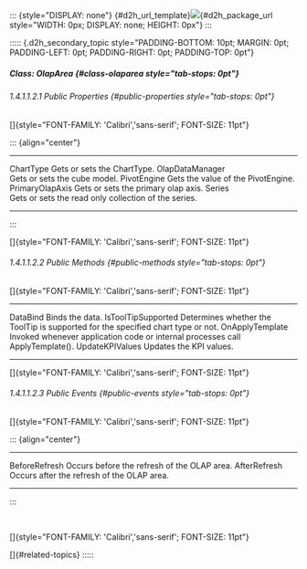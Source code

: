 ::: {style="DISPLAY: none"}
[](ms-xhelp:///?Id=d2h_url_template){#d2h_url_template}![](!package_url!){#d2h_package_url style="WIDTH: 0px; DISPLAY: none; HEIGHT: 0px"}
:::

::::: {.d2h_secondary_topic style="PADDING-BOTTOM: 10pt; MARGIN: 0pt; PADDING-LEFT: 0pt; PADDING-RIGHT: 0pt; PADDING-TOP: 0pt"}
##### Class: OlapArea {#class-olaparea style="tab-stops: 0pt"}

###### 1.4.1.1.2.1 Public Properties {#public-properties style="tab-stops: 0pt"}

[]{style="FONT-FAMILY: 'Calibri','sans-serif'; FONT-SIZE: 11pt"} 

::: {align="center"}
  ----------------- ------------------------------------------------------
  ChartType         Gets or sets the ChartType.
  OlapDataManager   Gets or sets the cube model.
  PivotEngine       Gets the value of the PivotEngine.
  PrimaryOlapAxis   Gets or sets the primary olap axis.
  Series            Gets or sets the read only collection of the series.
  ----------------- ------------------------------------------------------
:::

[]{style="FONT-FAMILY: 'Calibri','sans-serif'; FONT-SIZE: 11pt"} 

###### 1.4.1.1.2.2 Public Methods {#public-methods style="tab-stops: 0pt"}

[]{style="FONT-FAMILY: 'Calibri','sans-serif'; FONT-SIZE: 11pt"} 

  -------------------- ----------------------------------------------------------------------------------
  DataBind             Binds the data.
  IsToolTipSupported   Determines whether the ToolTip is supported for the specified chart type or not.
  OnApplyTemplate      Invoked whenever application code or internal processes call ApplyTemplate().
  UpdateKPIValues      Updates the KPI values.
  -------------------- ----------------------------------------------------------------------------------

[]{style="FONT-FAMILY: 'Calibri','sans-serif'; FONT-SIZE: 11pt"} 

###### 1.4.1.1.2.3 Public Events {#public-events style="tab-stops: 0pt"}

[]{style="FONT-FAMILY: 'Calibri','sans-serif'; FONT-SIZE: 11pt"} 

::: {align="center"}
  --------------- ---------------------------------------------
  BeforeRefresh   Occurs before the refresh of the OLAP area.
  AfterRefresh    Occurs after the refresh of the OLAP area.
  --------------- ---------------------------------------------
:::

 

[]{style="FONT-FAMILY: 'Calibri','sans-serif'; FONT-SIZE: 11pt"} 

[]{#related-topics}
:::::
